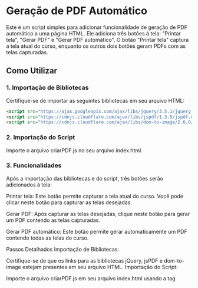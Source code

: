 # Geração de PDF Automático

Este é um script simples para adicionar funcionalidade de geração de PDF automático a uma página HTML. Ele adiciona três botões à tela: "Printar tela", "Gerar PDF" e "Gerar PDF automático". O botão "Printar tela" captura a tela atual do curso, enquanto os outros dois botões geram PDFs com as telas capturadas.

## Como Utilizar

### 1. Importação de Bibliotecas

Certifique-se de importar as seguintes bibliotecas em seu arquivo HTML:

```html
<script src="https://ajax.googleapis.com/ajax/libs/jquery/3.5.1/jquery.min.js"></script>
<script src="https://cdnjs.cloudflare.com/ajax/libs/jspdf/1.3.5/jspdf.min.js"></script>
<script src="https://cdnjs.cloudflare.com/ajax/libs/dom-to-image/2.6.0/dom-to-image.min.js"></script>
```

### 2. Importação do Script
Importe o arquivo criarPDF.js no seu arquivo index.html.

### 3. Funcionalidades
Após a importação das bibliotecas e do script, três botões serão adicionados à tela:

Printar tela: Este botão permite capturar a tela atual do curso. Você pode clicar neste botão para capturar as telas desejadas.

Gerar PDF: Após capturar as telas desejadas, clique neste botão para gerar um PDF contendo as telas capturadas.

Gerar PDF automático: Este botão permite gerar automaticamente um PDF contendo todas as telas do curso.

Passos Detalhados
Importação de Bibliotecas:

Certifique-se de que os links para as bibliotecas jQuery, jsPDF e dom-to-image estejam presentes em seu arquivo HTML.
Importação do Script:

Importe o arquivo criarPDF.js em seu arquivo index.html usando a tag <script>.
Utilização dos Botões:

Após a importação do script, os botões "Printar tela", "Gerar PDF" e "Gerar PDF automático" serão adicionados à sua tela. Clique nesses botões conforme necessário para executar as ações desejadas.
Certifique-se de seguir esses passos corretamente para aproveitar ao máximo a funcionalidade de geração de PDF.
